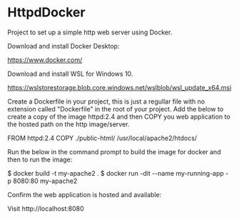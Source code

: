# HttpdDocker

Project to set up a simple http web server using Docker.



Download and install Docker Desktop:

https://www.docker.com/



Download and install WSL for Windows 10.

https://wslstorestorage.blob.core.windows.net/wslblob/wsl_update_x64.msi



Create a Dockerfile in your project, this is just a regullar file with no extension called "Dockerfile" in the root of your project.
Add the below to create a copy of the image httpd:2.4 and then COPY you web application to the hosted path on the http image/server.

FROM httpd:2.4
COPY ./public-html/ /usr/local/apache2/htdocs/



Run the below in the command prompt to build the image for docker and then to run the image:

$ docker build -t my-apache2 .
$ docker run -dit --name my-running-app -p 8080:80 my-apache2



Confirm the web application is hosted and available:

Visit http://localhost:8080




